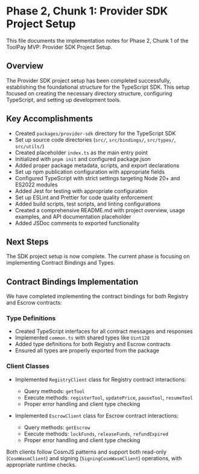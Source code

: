 # Phase 2, Chunk 1: Provider SDK Project Setup

This file documents the implementation notes for Phase 2, Chunk 1 of the ToolPay MVP: Provider SDK Project Setup.

## Overview
The Provider SDK project setup has been completed successfully, establishing the foundational structure for the TypeScript SDK. This setup focused on creating the necessary directory structure, configuring TypeScript, and setting up development tools.

## Key Accomplishments
- Created `packages/provider-sdk` directory for the TypeScript SDK
- Set up source code directories (`src/`, `src/bindings/`, `src/types/`, `src/utils/`)
- Created placeholder `index.ts` as the main entry point
- Initialized with `pnpm init` and configured package.json
- Added proper package metadata, scripts, and export declarations
- Set up npm publication configuration with appropriate fields
- Configured TypeScript with strict settings targeting Node 20+ and ES2022 modules
- Added Jest for testing with appropriate configuration
- Set up ESLint and Prettier for code quality enforcement
- Added build scripts, test scripts, and linting configurations
- Created a comprehensive README.md with project overview, usage examples, and API documentation placeholder
- Added JSDoc comments to exported functionality

## Next Steps
The SDK project setup is now complete. The current phase is focusing on implementing Contract Bindings and Types.

## Contract Bindings Implementation
We have completed implementing the contract bindings for both Registry and Escrow contracts:

### Type Definitions
- Created TypeScript interfaces for all contract messages and responses
- Implemented `common.ts` with shared types like `Uint128`
- Added type definitions for both Registry and Escrow contracts
- Ensured all types are properly exported from the package

### Client Classes
- Implemented `RegistryClient` class for Registry contract interactions:
  - Query methods: `getTool`
  - Execute methods: `registerTool`, `updatePrice`, `pauseTool`, `resumeTool`
  - Proper error handling and client type checking

- Implemented `EscrowClient` class for Escrow contract interactions:
  - Query methods: `getEscrow`
  - Execute methods: `lockFunds`, `releaseFunds`, `refundExpired`
  - Proper error handling and client type checking

Both clients follow CosmJS patterns and support both read-only (`CosmWasmClient`) and signing (`SigningCosmWasmClient`) operations, with appropriate runtime checks.
